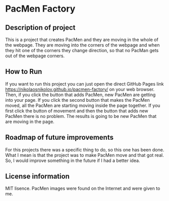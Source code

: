 # PacMen Factory
## Description of project
This is a project that creates PacMen and they are moving in the whole of the webpage. They are moving into the corners of the webpage and when they hit one of the corners they change direction, so that no PacMan gets out of the webpage corners.
## How to Run
If you want to run this project you can just open the direct GitHub Pages link https://nikolaosnikolov.github.io/pacmen-factory/ on your web browser. Then, if you click the button that adds PacMen, new PacMen are getting into your page. If you click the second button that makes the PacMen moved, all the PacMen are starting moving inside the page together. If you first click the button of movement and then the button that adds new PacMen there is no problem. The results is going to be new PacMen that are moving in the page.
## Roadmap of future improvements
For this projects there was a specific thing to do, so this one has been done. What I mean is that the project was to make PacMen move and that got real. So, I would improve something in the future if I had a better idea.
## License information
MIT lisence. PacMen images were found on the Internet and were given to me.
